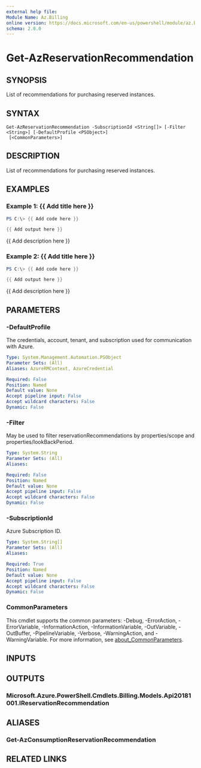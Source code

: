```yaml
---
external help file:
Module Name: Az.Billing
online version: https://docs.microsoft.com/en-us/powershell/module/az.billing/get-azreservationrecommendation
schema: 2.0.0
---
```


# Get-AzReservationRecommendation

## SYNOPSIS
List of recommendations for purchasing reserved instances.

## SYNTAX

```
Get-AzReservationRecommendation -SubscriptionId <String[]> [-Filter <String>] [-DefaultProfile <PSObject>]
 [<CommonParameters>]
```

## DESCRIPTION
List of recommendations for purchasing reserved instances.

## EXAMPLES

### Example 1: {{ Add title here }}
```powershell
PS C:\> {{ Add code here }}

{{ Add output here }}
```

{{ Add description here }}

### Example 2: {{ Add title here }}
```powershell
PS C:\> {{ Add code here }}

{{ Add output here }}
```

{{ Add description here }}

## PARAMETERS

### -DefaultProfile
The credentials, account, tenant, and subscription used for communication with Azure.

```yaml
Type: System.Management.Automation.PSObject
Parameter Sets: (All)
Aliases: AzureRMContext, AzureCredential

Required: False
Position: Named
Default value: None
Accept pipeline input: False
Accept wildcard characters: False
Dynamic: False
```

### -Filter
May be used to filter reservationRecommendations by properties/scope and properties/lookBackPeriod.

```yaml
Type: System.String
Parameter Sets: (All)
Aliases:

Required: False
Position: Named
Default value: None
Accept pipeline input: False
Accept wildcard characters: False
Dynamic: False
```

### -SubscriptionId
Azure Subscription ID.

```yaml
Type: System.String[]
Parameter Sets: (All)
Aliases:

Required: True
Position: Named
Default value: None
Accept pipeline input: False
Accept wildcard characters: False
Dynamic: False
```

### CommonParameters
This cmdlet supports the common parameters: -Debug, -ErrorAction, -ErrorVariable, -InformationAction, -InformationVariable, -OutVariable, -OutBuffer, -PipelineVariable, -Verbose, -WarningAction, and -WarningVariable. For more information, see [about_CommonParameters](http://go.microsoft.com/fwlink/?LinkID=113216).

## INPUTS

## OUTPUTS

### Microsoft.Azure.PowerShell.Cmdlets.Billing.Models.Api20181001.IReservationRecommendation

## ALIASES

### Get-AzConsumptionReservationRecommendation

## RELATED LINKS

